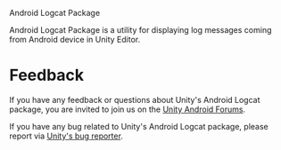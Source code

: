 Android Logcat Package

Android Logcat Package is a utility for displaying log messages coming from Android device in Unity Editor. 

# Feedback

If you have any feedback or questions about Unity's Android Logcat package, you are invited to join us on the [Unity Android Forums](https://forum.unity.com/forums/android.30/).

If you have any bug related to Unity's Android Logcat package, please report via [Unity's bug reporter](https://unity.com/releases/editor/qa/bug-reporting).
